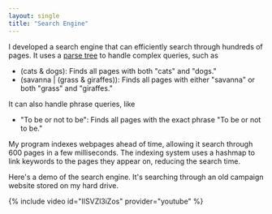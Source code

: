 ```yaml
---
layout: single
title: "Search Engine"
---
```


I developed a search engine that can efficiently search through hundreds of pages. It uses a [parse tree](https://en.wikipedia.org/wiki/Parse_tree) to handle complex queries, such as
* (cats & dogs): Finds all pages with both "cats" and "dogs."
* (savanna \| (grass & giraffes)): Finds all pages with either "savanna" or both "grass" and "giraffes."

It can also handle phrase queries, like
* "To be or not to be": Finds all pages with the exact phrase "To be or not to be."

My program indexes webpages ahead of time, allowing it search through 600 pages in a few milliseconds. The indexing system uses a hashmap to link keywords to the pages they appear on, reducing the search time.

Here's a demo of the search engine. It's searching through an old campaign website stored on my hard drive.

{% include video id="IISVZl3iZos" provider="youtube" %}
